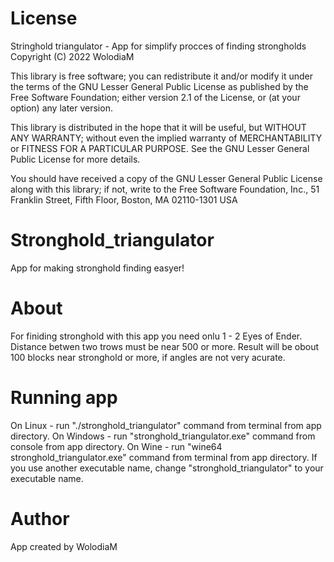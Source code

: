 # License
Stringhold triangulator - App for simplify procces of finding strongholds
Copyright (C) 2022  WolodiaM

This library is free software; you can redistribute it and/or
modify it under the terms of the GNU Lesser General Public
License as published by the Free Software Foundation; either
version 2.1 of the License, or (at your option) any later version.

This library is distributed in the hope that it will be useful,
but WITHOUT ANY WARRANTY; without even the implied warranty of
MERCHANTABILITY or FITNESS FOR A PARTICULAR PURPOSE.  See the GNU
Lesser General Public License for more details.

You should have received a copy of the GNU Lesser General Public
License along with this library; if not, write to the Free Software
Foundation, Inc., 51 Franklin Street, Fifth Floor, Boston, MA  02110-1301 USA
# Stronghold_triangulator
App for making stronghold finding easyer!
# About
For finiding stronghold with this app you need onlu 1 - 2 Eyes of Ender.
Distance betwen two trows must be near 500 or more.
Result will be obout 100 blocks near stronghold or more, if angles are not very acurate.
# Running app
On Linux - run "./stronghold_triangulator" command from terminal from app directory. 
On Windows - run "stronghold_triangulator.exe" command from console from app directory.
On Wine - run "wine64 stronghold_triangulator.exe" command from terminal from app directory.
If you use another executable name, change "stronghold_triangulator" to your executable name.
# Author
App created by WolodiaM

